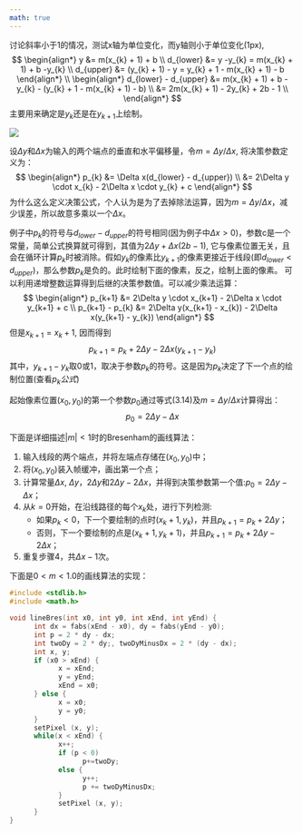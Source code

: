 ```yaml
---
math: true
---
```

讨论斜率小于1的情况，测试x轴为单位变化，而y轴则小于单位变化(1px), 
$$
\begin{align*}
 y &= m(x_{k} + 1) + b \\
 d_{lower} &= y -y_{k} = m(x_{k} + 1) + b -y_{k} \\
 d_{upper} &= (y_{k} + 1) - y = y_{k} + 1 - m(x_{k} + 1) - b
\end{align*}
\\
\begin{align*}
   d_{lower} - d_{upper} &= m(x_{k} + 1) + b - y_{k} - (y_{k} + 1 - m(x_{k} + 1) - b) \\
                         &= 2m(x_{k} + 1) - 2y_{k} + 2b - 1 \\
\end{align*}
$$
主要用来确定是$y_{k}$还是在$y_{k+1}$上绘制。  

![](../images/graphics_lower_upper_in_y_axis.png)

设$\Delta y$和$\Delta x$为输入的两个端点的垂直和水平偏移量，令$m=\Delta y / \Delta x$, 将决策参数定义为：
$$
\begin{align*}
p_{k} &= \Delta x(d_{lower} - d_{upper}) \\
      &= 2\Delta y \cdot x_{k} - 2\Delta x \cdot y_{k} + c
\end{align*}
$$
为什么这么定义决策公式，个人认为是为了去掉除法运算，因为$m=\Delta y / \Delta x$，减少误差，所以故意多乘以一个$\Delta x$。

例子中$p_{k}$的符号与$d_{lower}-d_{upper}$的符号相同(因为例子中$\Delta x > 0$)，参数c是一个常量，简单公式换算就可得到，其值为$2\Delta y+\Delta x(2b-1)$, 它与像素位置无关，且会在循环计算$p_{k}$时被消除。假如$y_{k}$的像素比$y_{k+1}$的像素更接近于线段(即$d_{lower} < d_{upper}$)，那么参数$p_{k}$是负的。此时绘制下面的像素，反之，绘制上面的像素。
可以利用递增整数运算得到后继的决策参数值。可以减少乘法运算：
$$
\begin{align*}
p_{k+1} &= 2\Delta y \cdot x_{k+1} - 2\Delta x \cdot y_{k+1} + c \\
p_{k+1} - p_{k} &= 2\Delta y(x_{k+1} - x_{k}) - 2\Delta x(y_{k+1} - y_{k})
\end{align*}
$$
但是$x_{k+1} = x_{k} + 1$, 因而得到
$$
p_{k+1} = p_{k} + 2\Delta y - 2\Delta x(y_{k+1} - y_{k})
$$
其中，$y_{k+1}-y_{k}$取0或1，取决于参数$p_{k}$的符号。这是因为$p_{k}$决定了下一个点的绘制位置(查看$p_{k}公式$)

起始像素位置$(x_{0}, y_{0})$的第一个参数$p_{0}$通过等式(3.14)及$m=\Delta y / \Delta x$计算得出：
$$
p_{0} = 2\Delta y - \Delta x
$$

下面是详细描述$|m| < 1$时的Bresenham的画线算法：
1. 输入线段的两个端点，并将左端点存储在$(x_{0}, y_{0})$中；
2. 将$(x_{0}, y_{0})$装入帧缓冲，画出第一个点；
3. 计算常量$\Delta x$, $\Delta y$，$2\Delta y$和$2\Delta y - 2\Delta x$，并得到决策参数第一个值:$p_{0} = 2\Delta y - \Delta x$；
4. 从$k=0$开始，在沿线路径的每个$x_{k}$处，进行下列检测:
   * 如果$p_{k} < 0$，下一个要绘制的点时$(x_{k}+1, y_{k})$，并且${p_{k+1} = p_{k} + 2\Delta y}$；
   * 否则，下一个要绘制的点是$(x_{k}+1, y_{k}+1)$，并且$p_{k+1} = p_{k} + 2\Delta y - 2\Delta x$；
5. 重复步骤4，共$\Delta x -1$次。

下面是$0<m<1.0$的画线算法的实现：

```cpp
#include <stdlib.h>
#include <math.h>

void lineBres(int x0, int y0, int xEnd, int yEnd) {
      int dx = fabs(xEnd - x0), dy = fabs(yEnd - y0);
      int p = 2 * dy - dx;
      int twoDy = 2 * dy;, twoDyMinusDx = 2 * (dy - dx);
      int x, y;
      if (x0 > xEnd) {
            x = xEnd;
            y = yEnd;
            xEnd = x0;
      } else {
            x = x0;
            y = y0;
      }
      setPixel (x, y);
      while(x < xEnd) {
            x++;
            if (p < 0) 
                  p+=twoDy;
            else {
                  y++;
                  p += twoDyMinusDx;
            }
            setPixel (x, y);
      }
}
```
